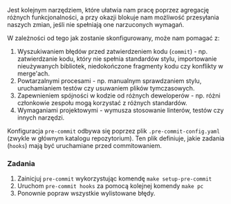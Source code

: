 Jest kolejnym narzędziem, które ułatwia nam pracę poprzez agregację różnych funkcjonalności, a przy okazji blokuje nam możliwość przesyłania naszych zmian, jeśli nie spełniają one narzuconych wymagań.

W zależności od tego jak zostanie skonfigurowany, może nam pomagać z:

1. Wyszukiwaniem błędów przed zatwierdzeniem kodu (`commit`) - np. zatwierdzanie kodu, który nie spełnia standardów stylu, importowanie nieużywanych bibliotek, niedokończone fragmenty kodu czy konflikty w merge'ach.
2. Powtarzalnymi procesami - np. manualnym sprawdzaniem stylu, uruchamianiem testów czy usuwaniem plików tymczasowych.
3. Zapewnieniem spójności w kodzie od różnych deweloperów - np. różni członkowie zespołu mogą korzystać z różnych standardów.
4. Wymaganiami projektowymi - wymusza stosowanie linterów, testów czy innych narzędzi.

Konfiguracja `pre-commit` odbywa się poprzez plik `.pre-commit-config.yaml` (zwykle w głównym katalogu repozytorium). Ten plik definiuje, jakie zadania (`hooks`) mają być uruchamiane przed commitowaniem.

### Zadania
1. Zainicjuj `pre-commit` wykorzystując komendę `make setup-pre-commit`
2. Uruchom `pre-commit hooks` za pomocą kolejnej komendy `make pc`
3. Ponownie popraw wszystkie wylistowane błędy.